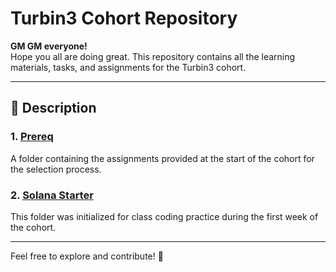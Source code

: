# Turbin3 Cohort Repository

**GM GM everyone!**  
Hope you all are doing great. This repository contains all the learning materials, tasks, and assignments for the Turbin3 cohort.

---

## 📄 **Description**

### 1. [Prereq](https://github.com/solana-turbin3/Q1_25_Builder_shivendram16053/tree/main/prereqs)  
A folder containing the assignments provided at the start of the cohort for the selection process.

### 2. [Solana Starter](https://github.com/solana-turbin3/Q1_25_Builder_shivendram16053/tree/main/solana-starter)  
This folder was initialized for class coding practice during the first week of the cohort.

---

Feel free to explore and contribute! 🚀
